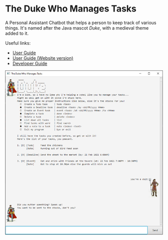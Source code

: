 # The Duke Who Manages Tasks

A Personal Assistant Chatbot that helps a person to keep track of various things. It's named after the Java mascot _Duke_, with a medieval theme added to it.

Useful links:
* [User Guide](https://github.com/Impala36/ip/blob/master/docs/UserGuide.md)
* [User Guide (Website version)](https://impala36.github.io/ip/)
* [Developer Guide](https://github.com/Impala36/ip/blob/master/docs/DeveloperGuide.md)

![GUI](Ui.png)
